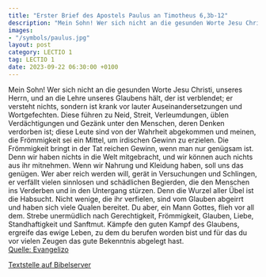 ```yaml
---
title: "Erster Brief des Apostels Paulus an Timotheus 6,3b-12"
description: "Mein Sohn! Wer sich nicht an die gesunden Worte Jesu Christi, unseres Herrn, und an die Lehre unseres Glaubens hält, der ist verblendet; er versteht nichts, sondern ist krank vor lauter Auseinandersetzungen und Wortgefechten. Diese führen zu Neid, Streit, Verleumdungen, üblen Ver...."
images:
- "/symbols/paulus.jpg"
layout: post
category: LECTIO 1
tag: LECTIO 1
date: 2023-09-22 06:30:00 +0100
---
```

Mein Sohn! Wer sich nicht an die gesunden Worte Jesu Christi, unseres Herrn, und an die Lehre unseres Glaubens hält,
der ist verblendet; er versteht nichts, sondern ist krank vor lauter Auseinandersetzungen und Wortgefechten. Diese führen zu Neid, Streit, Verleumdungen, üblen Verdächtigungen
und Gezänk unter den Menschen, deren Denken verdorben ist; diese Leute sind von der Wahrheit abgekommen und meinen, die Frömmigkeit sei ein Mittel, um irdischen Gewinn zu erzielen.<!--more-->
Die Frömmigkeit bringt in der Tat reichen Gewinn, wenn man nur genügsam ist.
Denn wir haben nichts in die Welt mitgebracht, und wir können auch nichts aus ihr mitnehmen.
Wenn wir Nahrung und Kleidung haben, soll uns das genügen.
Wer aber reich werden will, gerät in Versuchungen und Schlingen, er verfällt vielen sinnlosen und schädlichen Begierden, die den Menschen ins Verderben und in den Untergang stürzen.
Denn die Wurzel aller Übel ist die Habsucht. Nicht wenige, die ihr verfielen, sind vom Glauben abgeirrt und haben sich viele Qualen bereitet.
Du aber, ein Mann Gottes, flieh vor all dem. Strebe unermüdlich nach Gerechtigkeit, Frömmigkeit, Glauben, Liebe, Standhaftigkeit und Sanftmut.
Kämpfe den guten Kampf des Glaubens, ergreife das ewige Leben, zu dem du berufen worden bist und für das du vor vielen Zeugen das gute Bekenntnis abgelegt hast.<br>
[Quelle: Evangelizo](https://evangeliumtagfuertag.org/DE/gospel)

[Textstelle auf Bibelserver](https://www.bibleserver.com/EU/1.Timotheus6,3b-12)
